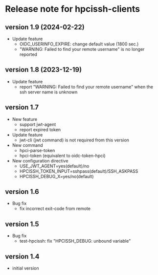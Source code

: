 # Release note for hpcissh-clients

## version 1.9 (2024-02-22)

- Update feature
  - OIDC_USERINFO_EXPIRE: change default value (1800 sec.)
  - "WARNING: Failed to find your remote username" is no longer reported

## version 1.8 (2023-12-19)

- Update feature
  - report "WARNING: Failed to find your remote username" when the ssh server name is unknown

## version 1.7

- New feature
  - support jwt-agent
  - report expired token
- Update feature
  - jwt-cli (jwt command) is not required from this version
- New command
  - hpci-parse-token
  - hpci-token (equivalent to oidc-token-hpci)
- New configuration directive
  - USE_JWT_AGENT=yes(default)/no
  - HPCISSH_TOKEN_INPUT=sshpass(default)/SSH_ASKPASS
  - HPCISSH_DEBUG_X=yes/no(default)

## version 1.6

- Bug fix
  - fix incorrect exit-code from remote

## version 1.5

- Bug fix
  - test-hpcissh: fix "HPCISSH_DEBUG: unbound variable"

## version 1.4

- initial version
